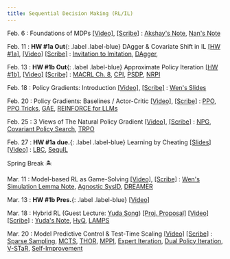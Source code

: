 ```yaml
---
title: Sequential Decision Making (RL/IL)
---
```


Feb. 6
: Foundations of MDPs [[Video]](https://youtu.be/HClt4ZMa1eA), [[Scribe]](/assets/pdfs/scribe_8.pdf)
  : [Akshay's Note](https://people.cs.umass.edu/~akshay/courses/coms6998-11/files/lec5.pdf), [Nan's Note](https://nanjiang.cs.illinois.edu/files/cs542f22/note1.pdf)

Feb. 11
: **HW #1a Out**{: .label .label-blue} DAgger & Covariate Shift in IL [[HW #1a]](https://www.overleaf.com/read/qkhhmvhzhspy#cbc243), [[Video]](https://youtu.be/pkIa1MTOHnM) [[Scribe]](/assets/pdfs/scribe_9.pdf)
  : [Invitation to Imitation](https://www.ri.cmu.edu/pub_files/2015/3/InvitationToImitation_3_1415.pdf), [DAgger](https://arxiv.org/pdf/1011.0686),

Feb. 13
: **HW #1b Out**{: .label .label-blue} Approximate Policy Iteration [[HW #1b]](https://www.overleaf.com/read/pfdywfskwmqb#3d95b0), [[Video]](https://youtu.be/057JA68mc9g) [[Scribe]](/assets/pdfs/scribe_10.pdf)
  : [MACRL Ch. 8](https://macrl-book.github.io/assets/pdf/8_macrl.pdf), [CPI](https://people.eecs.berkeley.edu/~pabbeel/cs287-fa09/readings/KakadeLangford-icml2002.pdf), [PSDP](https://papers.nips.cc/paper_files/paper/2003/file/3837a451cd0abc5ce4069304c5442c87-Paper.pdf), [NRPI](https://arxiv.org/pdf/1406.5979)

Feb. 18
: Policy Gradients: Introduction [[Video]](https://youtu.be/fAgjW6l9vRQ), [[Scribe]](/assets/pdfs/scribe_11.pdf)
  : [Wen's Slides](https://wensun.github.io/CS6789_fall_2024/PG_1_pdf.pdf)

Feb. 20
: Policy Gradients: Baselines / Actor-Critic [[Video]](https://youtu.be/Z-yz-Q43o1Q), [[Scribe]](/assets/pdfs/scribe_12.pdf)
  : [PPO](https://arxiv.org/pdf/1707.06347), [PPO Tricks](https://iclr-blog-track.github.io/2022/03/25/ppo-implementation-details/), [GAE](https://arxiv.org/pdf/1506.02438), [REINFORCE for LLMs](https://arxiv.org/abs/2402.14740)

Feb. 25
: 3 Views of The Natural Policy Gradient [[Video]](https://youtu.be/wyE8cUjpyTU), [[Scribe]](/assets/pdfs/scribe_13.pdf)
  : [NPG](https://proceedings.neurips.cc/paper_files/paper/2001/file/4b86abe48d358ecf194c56c69108433e-Paper.pdf), [Covariant Policy Search](https://citeseerx.ist.psu.edu/document?repid=rep1&type=pdf&doi=acbba2baaff24d6772ff89c27440c8c599115e19), [TRPO](https://arxiv.org/pdf/1502.05477)

Feb. 27
: **HW #1a due.**{: .label .label-blue} Learning by Cheating [[Slides]](/assets/pdfs/LearningByCheating.pdf) [[Video]](https://youtu.be/1IhJddRONmg)
  : [LBC](https://arxiv.org/pdf/1912.12294), [SequIL](https://gokul.dev/sequil/)

Spring Break 🏝️

Mar. 11
: Model-based RL as Game-Solving [[Video]](https://youtu.be/bhGfH3cycKA), [[Scribe]](/assets/pdfs/scribe_15.pdf)
  : [Wen's Simulation Lemma Note](https://wensun.github.io/CS4789_data/simulation_lemma.pdf), [Agnostic SysID](https://arxiv.org/abs/1203.1007), [DREAMER](https://arxiv.org/pdf/2301.04104)

Mar. 13
: **HW #1b Pres.**{: .label .label-blue} [[Video]](https://youtu.be/4z2vETvluxk)

Mar. 18
: Hybrid RL (Guest Lecture: [Yuda Song](https://yudasong.github.io/)) [[Proj. Proposal]](https://forms.gle/3XV39pPD9fjgqwZY9) [[Video]](https://youtu.be/1B2XGXQ2hfA) [[Scribe]](/assets/pdfs/scribe_16.pdf)
  : [Yuda's Note](/assets/pdfs/hybrid_RL.pdf), [HyQ](https://arxiv.org/pdf/2210.06718), [LAMPS](https://arxiv.org/pdf/2303.00694)

Mar. 20
: Model Predictive Control & Test-Time Scaling [[Video]](https://youtu.be/U9QjtyCr8_Y) [[Scribe]](/assets/pdfs/scribe_17.pdf)
  : [Sparse Sampling](https://www.cis.upenn.edu/~mkearns/papers/sparsesampling-journal.pdf), [MCTS](https://citeseerx.ist.psu.edu/document?repid=rep1&type=pdf&doi=6661e57237e4e8739b7a4946c4d3d4875376c068), [THOR](https://arxiv.org/abs/1805.11240), [MPPI](https://homes.cs.washington.edu/~bboots/files/InformationTheoreticMPC.pdf), [Expert Iteration](https://arxiv.org/abs/1705.08439), [Dual Policy Iteration](https://arxiv.org/abs/1805.10755), [V-STaR](https://arxiv.org/abs/2402.06457), [Self-Improvement](https://arxiv.org/abs/2412.01951)
